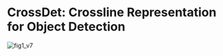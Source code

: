 # CrossDet: Crossline Representation for Object Detection 
![fig1_v7](https://user-images.githubusercontent.com/32388034/128716222-526f14b3-ae5e-48de-b690-445d0f085fd7.png)
